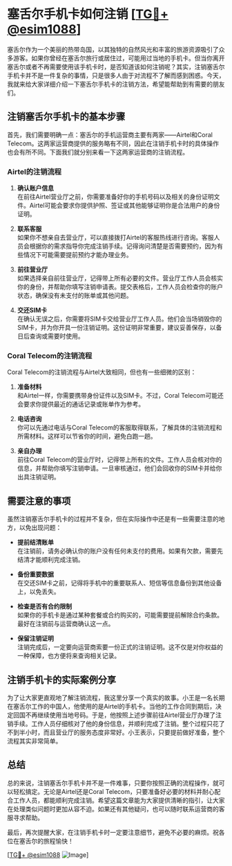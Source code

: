 # 塞舌尔手机卡如何注销 [[TG💪+ @esim1088](https://t.me/s/esim1088)]

塞舌尔作为一个美丽的热带岛国，以其独特的自然风光和丰富的旅游资源吸引了众多游客。如果你曾经在塞舌尔旅行或居住过，可能用过当地的手机卡。但当你离开塞舌尔或者不再需要使用该手机卡时，是否知道该如何注销呢？其实，注销塞舌尔手机卡并不是一件复杂的事情，只是很多人由于对流程不了解而感到困惑。今天，我就来给大家详细介绍一下塞舌尔手机卡的注销方法，希望能帮助到有需要的朋友们。

## 注销塞舌尔手机卡的基本步骤

首先，我们需要明确一点：塞舌尔的手机运营商主要有两家——Airtel和Coral Telecom。这两家运营商提供的服务略有不同，因此在注销手机卡时的具体操作也会有所不同。下面我们就分别来看一下这两家运营商的注销流程。

### Airtel的注销流程

1. **确认账户信息**  
   在前往Airtel营业厅之前，你需要准备好你的手机号码以及相关的身份证明文件。Airtel可能会要求你提供护照、签证或其他能够证明你是合法用户的身份证明。

2. **联系客服**  
   如果你不想亲自去营业厅，可以直接拨打Airtel的客服热线进行咨询。客服人员会根据你的需求指导你完成注销手续。记得询问清楚是否需要预约，因为有些情况下可能需要提前预约才能办理业务。

3. **前往营业厅**  
   如果选择亲自前往营业厅，记得带上所有必要的文件。营业厅工作人员会核实你的身份，并帮助你填写注销申请表。提交表格后，工作人员会检查你的账户状态，确保没有未支付的账单或其他问题。

4. **交还SIM卡**  
   在确认无误之后，你需要将SIM卡交给营业厅工作人员。他们会当场销毁你的SIM卡，并为你开具一份注销证明。这份证明非常重要，建议妥善保存，以备日后查询或需要时使用。

### Coral Telecom的注销流程

Coral Telecom的注销流程与Airtel大致相同，但也有一些细微的区别：

1. **准备材料**  
   和Airtel一样，你需要携带身份证件以及SIM卡。不过，Coral Telecom可能还会要求你提供最近的通话记录或账单作为参考。

2. **电话咨询**  
   你可以先通过电话与Coral Telecom的客服取得联系，了解具体的注销流程和所需材料。这样可以节省你的时间，避免白跑一趟。

3. **亲自办理**  
   前往Coral Telecom的营业厅时，记得带上所有的文件。工作人员会核对你的信息，并帮助你填写注销申请。一旦审核通过，他们会回收你的SIM卡并给你出具注销证明。

## 需要注意的事项

虽然注销塞舌尔手机卡的过程并不复杂，但在实际操作中还是有一些需要注意的地方，以免出现问题：

- **提前结清账单**  
  在注销前，请务必确认你的账户没有任何未支付的费用。如果有欠款，需要先结清才能顺利完成注销。

- **备份重要数据**  
  在交还SIM卡之前，记得将手机中的重要联系人、短信等信息备份到其他设备上，以免丢失。

- **检查是否有合约限制**  
  如果你的手机卡是通过某种套餐或合约购买的，可能需要提前解除合约条款。最好在注销前与运营商确认这一点。

- **保留注销证明**  
  注销完成后，一定要向运营商索要一份正式的注销证明。这不仅是对你权益的一种保障，也方便将来查询相关记录。

## 注销手机卡的实际案例分享

为了让大家更直观地了解注销流程，我这里分享一个真实的故事。小王是一名长期在塞舌尔工作的中国人，他使用的是Airtel的手机卡。当他的工作合同到期后，决定回国不再继续使用当地号码。于是，他按照上述步骤前往Airtel营业厅办理了注销手续。工作人员仔细核对了他的身份信息，并顺利完成了注销。整个过程只花了不到半小时，而且营业厅的服务态度非常好。小王表示，只要提前做好准备，整个流程其实非常简单。

## 总结

总的来说，注销塞舌尔手机卡并不是一件难事，只要你按照正确的流程操作，就可以轻松搞定。无论是Airtel还是Coral Telecom，只要准备好必要的材料并耐心配合工作人员，都能顺利完成注销。希望这篇文章能为大家提供清晰的指引，让大家在处理类似问题时更加从容不迫。如果还有其他疑问，也可以随时联系运营商的客服寻求帮助。

最后，再次提醒大家，在注销手机卡时一定要注意细节，避免不必要的麻烦。祝各位在塞舌尔的旅程愉快！

[[TG💪+ @esim1088](https://t.me/s/esim1088) ![Image](https://i.postimg.cc/4NQfJmqS/Snipaste-2025-05-13-00-14-12.png)]